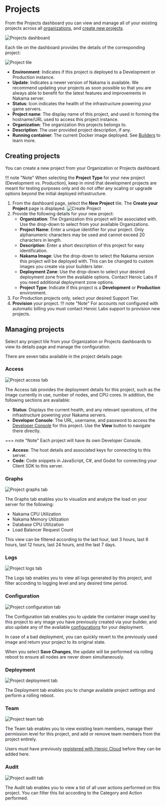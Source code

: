 # Projects

From the Projects dashboard you can view and manage all of your existing projects across all [organizations](organizations.md), and [create new projects](#creating-projects).

![Projects dashboard](images/projects-dashboard.png)

Each tile on the dashboard provides the details of the corresponding project:

![Project tile](images/project-tile.png)

* **Environment**: Indicates if this project is deployed to a Development or Production instance.
* **Update**: Indicates a newer version of Nakama is available. We recommend updating your projects as soon possible so that you are always able to benefit for the latest features and improvements in Nakama server.
* **Status**: Icon indicates the health of the infrastructure powering your game servers.
* **Project name**: The display name of this project, and used in forming the hostname/URL used to access this project instance.
* **Organization**: The organization this projects belongs to.
* **Description**: The user provided project description, if any.
* **Running container**: The current Docker image deployed. See [Builders](builders.md) to learn more.

## Creating projects

You can create a new project from your Organization or Projects dashboard.

!!! note "Note"
    When selecting the **Project Type** for your new project (Development vs. Production), keep in mind that development projects are meant for testing purposes only and do not offer any scaling or upgrade options beyond the initial deployed infrastructure.

1. From the dashboard page, select the **New Project** tile. The **Create your Project** page is displayed.
    ![Create Project](images/create-project.png)
2. Provide the following details for your new project:
    * **Organization**: The Organization this project will be associated with. Use the drop-down to select from your available Organizations.
    * **Project Name**: Enter a unique identifier for your project. Only alphanumeric characters may be used and cannot exceed 20 characters in length.
    * **Description**: Enter a short description of this project for easy identification.
    * **Nakama Image**: Use the drop-down to select the Nakama version this project will be deployed with. This can be changed to custom images you create via your builders later.
    * **Deployment Zone**: Use the drop-down to select your desired deployment zone from the available options. Contact Heroic Labs if you need additional deployment zone options.
    * **Project Type**: Indicate if this project is a **Development** or **Production** environment.
3. For Production projects only, select your desired Support Tier.
4. **Provision** your project.
    !!! note "Note"
        For accounts not configured with automatic billing you must contact Heroic Labs support to provision new projects.

## Managing projects

Select any project tile from your Organization or Projects dashboards to view its details page and manage the configuration.

There are seven tabs available in the project details page:

### Access

![Project access tab](images/project-access.png)

The Access tab provides the deployment details for this project, such as the image currently in use, number of nodes, and CPU cores. In addition, the following sections are available:

* **Status**: Displays the current health, and any relevant operations, of the infrastructure powering your Nakama servers.
* **Developer Console**: The URL, username, and password to access the [Developer Console](console-overview.md) for this project. Use the **View** button to navigate there directly.

=== note "Note"
    Each project will have its own Developer Console.
    
* **Access**: The host details and associated keys for connecting to this server.
* **Code**: Code snippets in JavaScript, C#, and Godot for connecting your Client SDK to this server.

### Graphs

![Project graphs tab](images/project-graphs.png)

The Graphs tab enables you to visualize and analyze the load on your server for the following:

* Nakama CPU Utilization
* Nakama Memory Utilization
* Database CPU Utilization
* Load Balancer Request Count

This view can be filtered according to the last hour, last 3 hours, last 6 hours, last 12 hours, last 24 hours, and the last 7 days.

### Logs

![Project logs tab](images/project-logs.png)

The Logs tab enables you to view all logs generated by this project, and filter according to logging level and any desired time period.

### Configuration

![Project configuration tab](images/project-configuration.png)

The Configuration tab enables you to update the container image used by this project to any image you have previously created via your builder, and also update any of the available [configurations](install-configuration.md) for your deployment.

In case of a bad deployment, you can quickly revert to the previously used image and return your project to its original state.

When you select **Save Changes**, the update will be performed via rolling reboot to ensure all nodes are never down simultaneously.

### Deployment

![Project deployment tab](images/project-deployment.png)

The Deployment tab enables you to change available project settings and perform a rolling reboot.

### Team

![Project team tab](images/project-team.png)

The Team tab enables you to view existing team members, manage their permission level for this project, and add or remove team members from the project entirely.

Users must have previously [registered with Heroic Cloud](https://cloud2.heroiclabs.com/register) before they can be added here.

### Audit

![Project audit tab](images/project-audit.png)

The Audit tab enables you to view a list of all user actions performed on this project. You can filter this list according to the Category and Action performed.